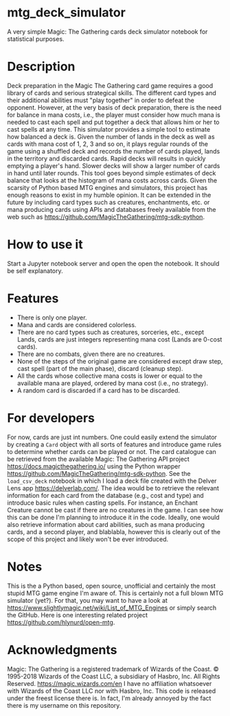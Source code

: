 # mtg_deck_simulator
A very simple Magic: The Gathering cards deck simulator notebook for statistical purposes.

# Description
Deck preparation in the Magic The Gathering card game requires a good library of cards and serious strategical skills.
The different card types and their additional abilities must "play together" in order to defeat the opponent.
However, at the very basis of deck preparation, there is the need for balance in mana costs, i.e., the player must consider how much mana is needed to cast each spell and put together a deck that allows him or her to cast spells at any time.
This simulator provides a simple tool to estimate how balanced a deck is.
Given the number of lands in the deck as well as cards with mana cost of 1, 2, 3 and so on, it plays regular rounds of the game using a shuffled deck and records the number of cards played, lands in the territory and discarded cards.
Rapid decks will results in quickly emptying a player's hand.
Slower decks will show a larger number of cards in hand until later rounds.
This tool goes beyond simple estimates of deck balance that looks at the histogram of mana costs across cards.
Given the scarsity of Python based MTG engines and simulators, this project has enough reasons to exist in my humble opinion.
It can be extended in the future by including card types such as creatures, enchantments, etc. or mana producing cards using APIs and databases freely available from the web such as https://github.com/MagicTheGathering/mtg-sdk-python.

# How to use it
Start a Jupyter notebook server and open the open the notebook.
It should be self explanatory.

# Features
- There is only one player.
- Mana and cards are considered colorless.
- There are no card types such as creatures, sorceries, etc., except Lands, cards are just integers representing mana cost (Lands are 0-cost cards).
- There are no combats, given there are no creatures.
- None of the steps of the original game are considered except draw step, cast spell (part of the main phase), discard (cleanup step).
- All the cards whose collective mana costs is lower or equal to the available mana are played, ordered by mana cost (i.e., no strategy).
- A random card is discarded if a card has to be discarded.

# For developers
For now, cards are just int numbers.
One could easily extend the simulator by creating a `Card` object with all sorts of features and introduce game rules to determine whether cards can be played or not.
The card catalogue can be retrieved from the available Magic: The Gathering API project https://docs.magicthegathering.io/ using the Python wrapper https://github.com/MagicTheGathering/mtg-sdk-python.
See the `load_csv_deck` notebook in which I load a deck file created with the Delver Lens app https://delverlab.com/.
The idea would be to retrieve the relevant information for each card from the database (e.g., cost and type) and introduce basic rules when casting spells.
For instance, an Enchant Creature cannot be cast if there are no creatures in the game.
I can see how this can be done I'm planning to introduce it in the code.
Ideally, one would also retrieve information about card abilities, such as mana producing cards, and a second player, and blablabla, however this is clearly out of the scope of this project and likely won't be ever introduced.

# Notes
This is the a Python based, open source, unofficial and certainly the most stupid MTG game engine I'm aware of.
This is certainly not a full blown MTG simulator (yet?).
For that, you may want to have a look at https://www.slightlymagic.net/wiki/List_of_MTG_Engines or simply search the GitHub.
Here is one interesting related project https://github.com/hlynurd/open-mtg.

# Acknowledgments
Magic: The Gathering is a registered trademark of Wizards of the Coast.
© 1995-2018 Wizards of the Coast LLC, a subsidiary of Hasbro, Inc. All Rights Reserved.
https://magic.wizards.com/en
I have no affiliation whatsoever with Wizards of the Coast LLC nor with Hasbro, Inc.
This code is released under the freest license there is.
In fact, I'm already annoyed by the fact there is my username on this repository.

